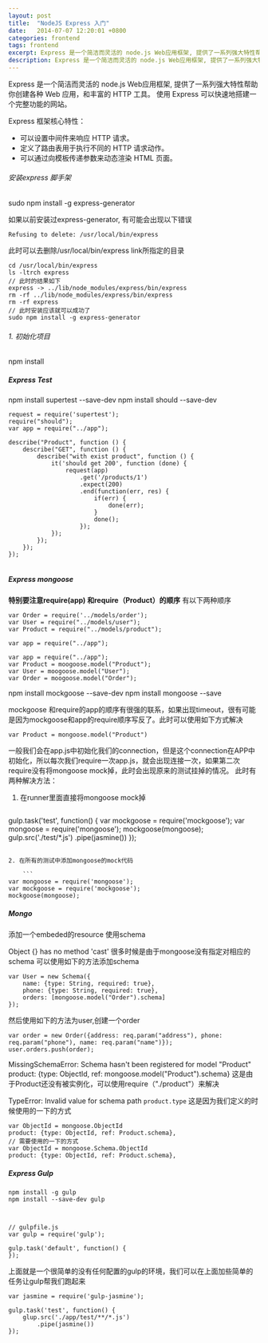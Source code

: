 ```yaml
---
layout: post
title:  "NodeJS Express 入门"
date:   2014-07-07 12:20:01 +0800
categories: frontend
tags: frontend
excerpt: Express 是一个简洁而灵活的 node.js Web应用框架, 提供了一系列强大特性帮助你创建各种 Web 应用，和丰富的 HTTP 工具。使用 Express 可以快速地搭建一个完整功能的网站。
description: Express 是一个简洁而灵活的 node.js Web应用框架, 提供了一系列强大特性帮助你创建各种 Web 应用，和丰富的 HTTP 工具。使用 Express 可以快速地搭建一个完整功能的网站。
---
```


Express 是一个简洁而灵活的 node.js Web应用框架, 提供了一系列强大特性帮助你创建各种 Web 应用，和丰富的 HTTP 工具。
使用 Express 可以快速地搭建一个完整功能的网站。

Express 框架核心特性：

* 可以设置中间件来响应 HTTP 请求。
* 定义了路由表用于执行不同的 HTTP 请求动作。
* 可以通过向模板传递参数来动态渲染 HTML 页面。


###### 安装express 脚手架
sudo npm install -g express-generator

如果以前安装过express-generator, 有可能会出现以下错误   
	
	Refusing to delete: /usr/local/bin/express
此时可以去删除/usr/local/bin/express link所指定的目录

```
cd /usr/local/bin/express
ls -ltrch express
// 此时的结果如下
express -> ../lib/node_modules/express/bin/express
rm -rf ../lib/node_modules/express/bin/express
rm -rf express
// 此时安装应该就可以成功了
sudo npm install -g express-generator
```

###### 1. 初始化项目
npm install

##### Express Test
npm install supertest --save-dev
npm install should --save-dev

```
request = require('supertest');
require("should");
var app = require("../app");

describe("Product", function () {
    describe("GET", function () {
        describe("with exist product", function () {
            it('should get 200', function (done) {
                request(app)
                    .get('/products/1')
                    .expect(200)
                    .end(function(err, res) {
                        if(err) {
                            done(err);
                        }
                        done();
                    });
            });
        });
    });
});
    
```

##### Express mongoose

**特别要注意require(app) 和require（Product）的顺序**
有以下两种顺序
```
var Order = require('../models/order');
var User = require("../models/user");
var Product = require("../models/product");

var app = require("../app");
```

```
var app = require("../app");
var Product = moogoose.model("Product");
var User = moogoose.model("User");
var Order = moogoose.model("Order");
```

npm install mockgoose --save-dev
npm install mongoose --save


mockgoose 和require的app的顺序有很强的联系，如果出现timeout，很有可能是因为mockgoose和app的require顺序写反了。此时可以使用如下方式解决

```
var Product = mongoose.model("Product")
```



一般我们会在app.js中初始化我们的connection，但是这个connection在APP中初始化，所以每次我们require一次app.js，就会出现连接一次，如果第二次require没有将mongoose mock掉，此时会出现原来的测试挂掉的情况。
此时有两种解决方法：

1. 在runner里面直接将mongoose mock掉

	```
gulp.task('test', function() {
    var mockgoose = require('mockgoose');
    var mongoose = require('mongoose');
    mockgoose(mongoose);
    gulp.src('./test/*.js')
        .pipe(jasmine())
});
```

2. 在所有的测试中添加mongoose的mock代码   

	```
var mongoose = require('mongoose');
var mockgoose = require('mockgoose');
mockgoose(mongoose);
```

##### Mongo
添加一个embeded的resource
使用schema

Object {} has no method 'cast'
很多时候是由于mongoose没有指定对相应的schema
可以使用如下的方法添加schema

```
var User = new Schema({
    name: {type: String, required: true},
    phone: {type: String, required: true},
    orders: [mongoose.model("Order").schema]
});
```

然后使用如下的方法为user,创建一个order

```
var order = new Order({address: req.param("address"), phone: req.param("phone"), name: req.param("name")});
user.orders.push(order);
```


MissingSchemaError: Schema hasn't been registered for model "Product"
product: {type: ObjectId, ref: mongoose.model("Product").schema}
这是由于Product还没有被实例化，可以使用require（"./product"）来解决



TypeError: Invalid value for schema path `product.type`
这是因为我们定义的时候使用的一下的方式
```
var ObjectId = mongoose.ObjectId
product: {type: ObjectId, ref: Product.schema},
// 需要使用的一下的方式
var ObjectId = mongoose.Schema.ObjectId
product: {type: ObjectId, ref: Product.schema},
```
##### Express Gulp
```
npm install -g gulp
npm install --save-dev gulp



// gulpfile.js
var gulp = require('gulp');

gulp.task('default', function() {
});
```
上面就是一个很简单的没有任何配置的gulp的环境，我们可以在上面加些简单的任务让gulp帮我们跑起来

```
var jasmine = require('gulp-jasmine');

gulp.task('test', function() {
	glup.src('./app/test/**/*.js')
		.pipe(jasmine())
});
```

